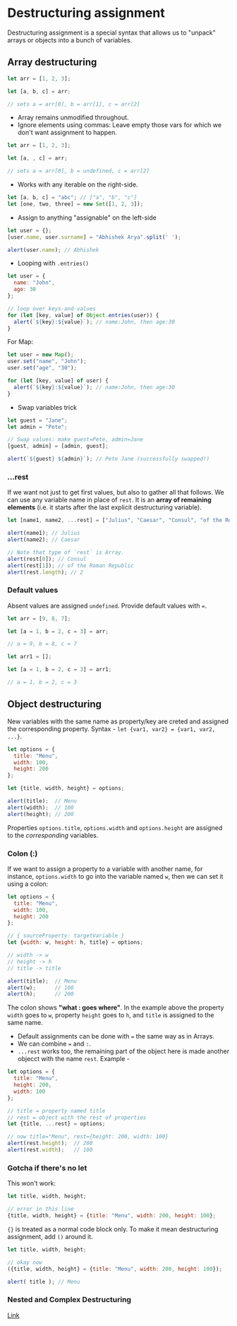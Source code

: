 # Destructuring assignment
Destructuring assignment is a special syntax that allows us to "unpack" arrays or objects into a bunch of variables.

## Array destructuring

```js
let arr = [1, 2, 3];

let [a, b, c] = arr;

// sets a = arr[0], b = arr[1], c = arr[2]
```

- Array remains unmodified throughout.
- Ignore elements using commas: Leave empty those vars for which we don't want assignment to happen.

```js
let arr = [1, 2, 3];

let [a, , c] = arr;

// sets a = arr[0], b = undefined, c = arr[2]
```

- Works with any iterable on the right-side.
```js
let [a, b, c] = "abc"; // ["a", "b", "c"]
let [one, two, three] = new Set([1, 2, 3]);
```
- Assign to anything "assignable" on the left-side
```js
let user = {};
[user.name, user.surname] = "Abhishek Arya".split(' ');

alert(user.name); // Abhishek
```
- Looping with `.entries()`
```js
let user = {
  name: "John",
  age: 30
};

// loop over keys-and-values
for (let [key, value] of Object.entries(user)) {
  alert(`${key}:${value}`); // name:John, then age:30
}
```

For Map:
```js
let user = new Map();
user.set("name", "John");
user.set("age", "30");

for (let [key, value] of user) {
  alert(`${key}:${value}`); // name:John, then age:30
}
```

- Swap variables trick
```js
let guest = "Jane";
let admin = "Pete";

// Swap values: make guest=Pete, admin=Jane
[guest, admin] = [admin, guest];

alert(`${guest} ${admin}`); // Pete Jane (successfully swapped!)
```

### ...rest
If we want not just to get first values, but also to gather all that follows. We can use any variable name in place of `rest`. It is an **array of remaining elements** (i.e. it starts after the last explicit destructuring variable).
```js
let [name1, name2, ...rest] = ["Julius", "Caesar", "Consul", "of the Roman Republic"];

alert(name1); // Julius
alert(name2); // Caesar

// Note that type of `rest` is Array.
alert(rest[0]); // Consul
alert(rest[1]); // of the Roman Republic
alert(rest.length); // 2
```

### Default values
Absent values are assigned `undefined`. Provide default values with `=`.

```js
let arr = [9, 8, 7];

let [a = 1, b = 2, c = 3] = arr;

// a = 9, b = 8, c = 7

let arr1 = [];

let [a = 1, b = 2, c = 3] = arr1;

// a = 1, b = 2, c = 3
```

## Object destructuring
New variables with the same name as property/key are creted and assigned the corresponding property. Syntax - `let {var1, var2} = {var1, var2, ...}`.

```js
let options = {
  title: "Menu",
  width: 100,
  height: 200
};

let {title, width, height} = options;

alert(title);  // Menu
alert(width);  // 100
alert(height); // 200
```
Properties `options.title`, `options.width` and `options.height` are assigned to the *corresponding* variables.

### Colon (:)
If we want to assign a property to a variable with another name, for instance, `options.width` to go into the variable named `w`, then we can set it using a colon:
```js
let options = {
  title: "Menu",
  width: 100,
  height: 200
};

// { sourceProperty: targetVariable }
let {width: w, height: h, title} = options;

// width -> w
// height -> h
// title -> title

alert(title);  // Menu
alert(w);      // 100
alert(h);      // 200
```
The colon shows **"what : goes where"**. In the example above the property `width` goes to `w`, property `height` goes to `h`, and `title` is assigned to the same name.

- Default assignments can be done with `=` the same way as in Arrays.
- We can combine `=` and `:`.
- `...rest` works too, the remaining part of the object here is made another objecct with the name `rest`.
Example -
```js
let options = {
  title: "Menu",
  height: 200,
  width: 100
};

// title = property named title
// rest = object with the rest of properties
let {title, ...rest} = options;

// now title="Menu", rest={height: 200, width: 100}
alert(rest.height);  // 200
alert(rest.width);   // 100
```

### Gotcha if there's no let
This won't work:
```js
let title, width, height;

// error in this line
{title, width, height} = {title: "Menu", width: 200, height: 100};
```

`{}` is treated as a normal code block only. To make it mean destructuring assignment, add `()` around it.

```js
let title, width, height;

// okay now
({title, width, height} = {title: "Menu", width: 200, height: 100});

alert( title ); // Menu
```

### Nested and Complex Destructuring
[Link](https://javascript.info/destructuring-assignment#nested-destructuring)
